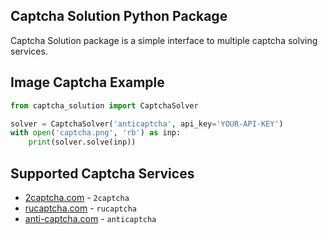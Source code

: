 ## Captcha Solution Python Package

Captcha Solution package is a simple interface to multiple captcha solving services.

## Image Captcha Example

```python
from captcha_solution import CaptchaSolver

solver = CaptchaSolver('anticaptcha', api_key='YOUR-API-KEY')
with open('captcha.png', 'rb') as inp:
    print(solver.solve(inp))
```

## Supported Captcha Services

* [2captcha.com](https://2captcha.com?from=3019071) - `2captcha`
* [rucaptcha.com](https://rucaptcha.com?from=3019071) - `rucaptcha`
* [anti-captcha.com](http://getcaptchasolution.com/ijykrofoxz) - `anticaptcha`
